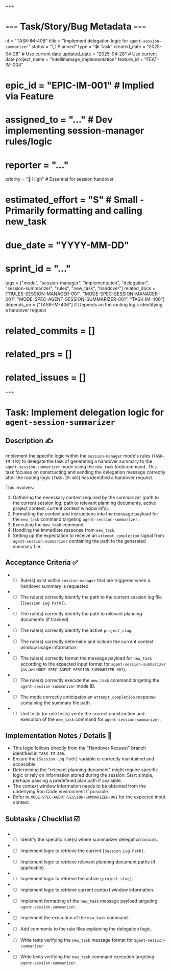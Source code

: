 +++
# --- Task/Story/Bug Metadata ---
id = "TASK-IM-408"
title = "Implement delegation logic for `agent-session-summarizer`"
status = "⚪️ Planned"
type = "🛠️ Task"
created_date = "2025-04-28" # Use current date
updated_date = "2025-04-28" # Use current date
project_name = "intellimanage_implementation"
feature_id = "FEAT-IM-004"
# epic_id = "EPIC-IM-001" # Implied via Feature
# assigned_to = "..." # Dev implementing session-manager rules/logic
# reporter = "..."
priority = "🔼 High" # Essential for session handover
# estimated_effort = "S" # Small - Primarily formatting and calling new_task
# due_date = "YYYY-MM-DD"
# sprint_id = "..."
tags = ["mode", "session-manager", "implementation", "delegation", "session-summarizer", "rules", "new_task", "handover"]
related_docs = ["RULES-SESSION-MANAGER-001", "MODE-SPEC-SESSION-MANAGER-001", "MODE-SPEC-AGENT-SESSION-SUMMARIZER-001", "TASK-IM-406"]
depends_on = ["TASK-IM-406"] # Depends on the routing logic identifying a handover request
# related_commits = []
# related_prs = []
# related_issues = []
+++

# Task: Implement delegation logic for `agent-session-summarizer`

## Description ✍️

Implement the specific logic within the `session-manager` mode's rules (`TASK-IM-402`) to delegate the task of generating a handover summary to the `agent-session-summarizer` mode using the `new_task` tool/command. This task focuses on constructing and sending the delegation message correctly after the routing logic (`TASK-IM-406`) has identified a handover request.

This involves:
1.  Gathering the necessary context required by the summarizer (path to the current session log, path to relevant planning documents, active project context, current context window info).
2.  Formatting the context and instructions into the message payload for the `new_task` command targeting `agent-session-summarizer`.
3.  Executing the `new_task` command.
4.  Handling the immediate response from `new_task`.
5.  Setting up the expectation to receive an `attempt_completion` signal from `agent-session-summarizer` containing the path to the generated summary file.

## Acceptance Criteria ✅

*   - [ ] Rule(s) exist within `session-manager` that are triggered when a handover summary is requested.
*   - [ ] The rule(s) correctly identify the path to the current session log file (`[Session Log Path]`).
*   - [ ] The rule(s) correctly identify the path to relevant planning documents (if tracked).
*   - [ ] The rule(s) correctly identify the active `project_slug`.
*   - [ ] The rule(s) correctly determine and include the current context window usage information.
*   - [ ] The rule(s) correctly format the message payload for `new_task` according to the expected input format for `agent-session-summarizer` (as per `MODE-SPEC-AGENT-SESSION-SUMMARIZER-001`).
*   - [ ] The rule(s) correctly execute the `new_task` command targeting the `agent-session-summarizer` mode ID.
*   - [ ] The mode correctly anticipates an `attempt_completion` response containing the summary file path.
*   - [ ] Unit tests (or rule tests) verify the correct construction and execution of the `new_task` command for `agent-session-summarizer`.

## Implementation Notes / Details 📝

*   This logic follows directly from the "Handover Request" branch identified in `TASK-IM-406`.
*   Ensure the `[Session Log Path]` variable is correctly maintained and accessible.
*   Determining the "relevant planning document" might require specific logic or rely on information stored during the session. Start simple, perhaps passing a predefined plan path if available.
*   The context window information needs to be obtained from the underlying Roo Code environment if possible.
*   Refer to `MODE-SPEC-AGENT-SESSION-SUMMARIZER-001` for the expected input context.

## Subtasks / Checklist ☑️

*   - [ ] Identify the specific rule(s) where summarizer delegation occurs.
*   - [ ] Implement logic to retrieve the current `[Session Log Path]`.
*   - [ ] Implement logic to retrieve relevant planning document paths (if applicable).
*   - [ ] Implement logic to retrieve the active `[project_slug]`.
*   - [ ] Implement logic to retrieve current context window information.
*   - [ ] Implement formatting of the `new_task` message payload targeting `agent-session-summarizer`.
*   - [ ] Implement the execution of the `new_task` command.
*   - [ ] Add comments to the rule files explaining the delegation logic.
*   - [ ] Write tests verifying the `new_task` message format for `agent-session-summarizer`.
*   - [ ] Write tests verifying the `new_task` command execution targeting `agent-session-summarizer`.